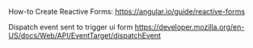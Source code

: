 How-to Create Reactive Forms:
https://angular.io/guide/reactive-forms

Dispatch event sent to trigger ui form
https://developer.mozilla.org/en-US/docs/Web/API/EventTarget/dispatchEvent
